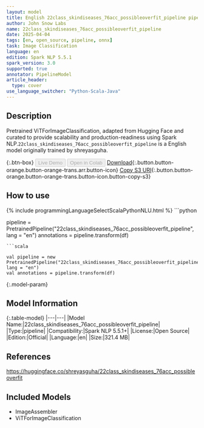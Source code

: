 ```yaml
---
layout: model
title: English 22class_skindiseases_76acc_possibleoverfit_pipeline pipeline ViTForImageClassification from shreyasguha
author: John Snow Labs
name: 22class_skindiseases_76acc_possibleoverfit_pipeline
date: 2025-04-04
tags: [en, open_source, pipeline, onnx]
task: Image Classification
language: en
edition: Spark NLP 5.5.1
spark_version: 3.0
supported: true
annotator: PipelineModel
article_header:
  type: cover
use_language_switcher: "Python-Scala-Java"
---
```


## Description

Pretrained ViTForImageClassification, adapted from Hugging Face and curated to provide scalability and production-readiness using Spark NLP.`22class_skindiseases_76acc_possibleoverfit_pipeline` is a English model originally trained by shreyasguha.

{:.btn-box}
<button class="button button-orange" disabled>Live Demo</button>
<button class="button button-orange" disabled>Open in Colab</button>
[Download](https://s3.amazonaws.com/auxdata.johnsnowlabs.com/public/models/22class_skindiseases_76acc_possibleoverfit_pipeline_en_5.5.1_3.0_1743748012844.zip){:.button.button-orange.button-orange-trans.arr.button-icon}
[Copy S3 URI](s3://auxdata.johnsnowlabs.com/public/models/22class_skindiseases_76acc_possibleoverfit_pipeline_en_5.5.1_3.0_1743748012844.zip){:.button.button-orange.button-orange-trans.button-icon.button-copy-s3}

## How to use



<div class="tabs-box" markdown="1">
{% include programmingLanguageSelectScalaPythonNLU.html %}
```python

pipeline = PretrainedPipeline("22class_skindiseases_76acc_possibleoverfit_pipeline", lang = "en")
annotations =  pipeline.transform(df)   

```
```scala

val pipeline = new PretrainedPipeline("22class_skindiseases_76acc_possibleoverfit_pipeline", lang = "en")
val annotations = pipeline.transform(df)

```
</div>

{:.model-param}
## Model Information

{:.table-model}
|---|---|
|Model Name:|22class_skindiseases_76acc_possibleoverfit_pipeline|
|Type:|pipeline|
|Compatibility:|Spark NLP 5.5.1+|
|License:|Open Source|
|Edition:|Official|
|Language:|en|
|Size:|321.4 MB|

## References

https://huggingface.co/shreyasguha/22class_skindiseases_76acc_possibleoverfit

## Included Models

- ImageAssembler
- ViTForImageClassification